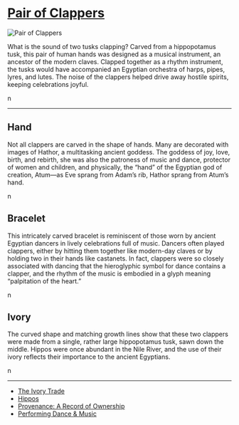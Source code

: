 # [Pair of Clappers](http://artsmia.github.io/griot/#/o/115320)
![Pair of Clappers](http://api.artsmia.org/images/115320/medium.jpg)

<p>What is the sound of two tusks clapping? Carved from a hippopotamus tusk, this pair of human hands was designed as a musical instrument, an ancestor of the modern claves. Clapped together as a rhythm instrument, the tusks would have accompanied an Egyptian orchestra of harps, pipes, lyres, and lutes. The noise of the clappers helped drive away hostile spirits, keeping celebrations joyful.</p>n

---

## Hand
<p>Not all clappers are carved in the shape of hands. Many are decorated with images of Hathor, a multitasking ancient goddess. The goddess of joy, love, birth, and rebirth, she was also the patroness of music and dance, protector of women and children, and physically, the “hand” of the Egyptian god of creation, Atum—as Eve sprang from Adam’s rib, Hathor sprang from Atum’s hand.</p>n

## Bracelet
<p>This intricately carved bracelet is reminiscent of those worn by ancient Egyptian dancers in lively celebrations full of music. Dancers often played clappers, either by hitting them together like modern-day claves or by holding two in their hands like castanets. In fact, clappers were so closely associated with dancing that the hieroglyphic symbol for dance contains a clapper, and the rhythm of the music is embodied in a glyph meaning “palpitation of the heart.”</p>n

## Ivory
<p>The curved shape and matching growth lines show that these two clappers were made from a single, rather large hippopotamus tusk, sawn down the middle. Hippos were once abundant in the Nile River, and the use of their ivory reflects their importance to the ancient Egyptians.</p>n

---

* [The Ivory Trade](http://artsmia.github.io/griot/#/stories/240)
* [Hippos](http://artsmia.github.io/griot/#/stories/334)
* [Provenance: A Record of Ownership](http://artsmia.github.io/griot/#/stories/336)
* [Performing Dance & Music](http://artsmia.github.io/griot/#/stories/371)
